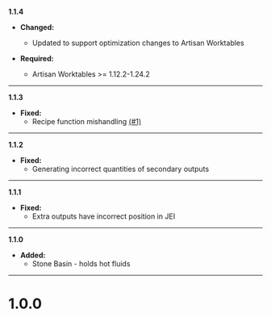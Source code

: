 **1.1.4**

  * **Changed:**
    * Updated to support optimization changes to Artisan Worktables

  * **Required:**
    * Artisan Worktables >= 1.12.2-1.24.2

---

**1.1.3**

  * **Fixed:**
    * Recipe function mishandling [(#1)](https://github.com/codetaylor/artisan-workstumps/issues/1)

---

**1.1.2**

  * **Fixed:**
    * Generating incorrect quantities of secondary outputs

---

**1.1.1**

  * **Fixed:**
    * Extra outputs have incorrect position in JEI

---

**1.1.0**

  * **Added:**
    * Stone Basin - holds hot fluids

---

# 1.0.0

